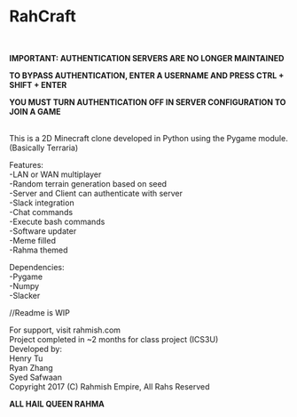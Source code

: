 # RahCraft
<br />

**IMPORTANT: AUTHENTICATION SERVERS ARE NO LONGER MAINTAINED**
<br />

**TO BYPASS AUTHENTICATION, ENTER A USERNAME AND PRESS CTRL + SHIFT + ENTER**
<br />

**YOU MUST TURN AUTHENTICATION OFF IN SERVER CONFIGURATION TO JOIN A GAME**

<br />
This is a 2D Minecraft clone developed in Python using the Pygame module.
(Basically Terraria)

Features:<br />
-LAN or WAN multiplayer<br />
-Random terrain generation based on seed<br />
-Server and Client can authenticate with server<br />
-Slack integration<br />
-Chat commands<br />
-Execute bash commands<br />
-Software updater<br />
-Meme filled<br />
-Rahma themed<br />

Dependencies:<br />
-Pygame<br />
-Numpy<br />
-Slacker<br />

//Readme is WIP

For support, visit rahmish.com
<br />
Project completed in ~2 months for class project (ICS3U)
<br />
Developed by:<br />
Henry Tu<br />
Ryan Zhang<br />
Syed Safwaan<br />
Copyright 2017 (C) Rahmish Empire, All Rahs Reserved

**ALL HAIL QUEEN RAHMA**
